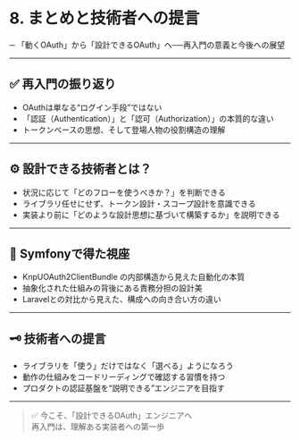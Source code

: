 # 8. まとめと技術者への提言
─ 「動くOAuth」から「設計できるOAuth」へ──再入門の意義と今後への展望

---

## ✅ 再入門の振り返り

- OAuthは単なる“ログイン手段”ではない
- 「認証（Authentication）」と「認可（Authorization）」の本質的な違い
- トークンベースの思想、そして登場人物の役割構造の理解

---

## ⚙ 設計できる技術者とは？

- 状況に応じて「どのフローを使うべきか？」を判断できる
- ライブラリ任せにせず、トークン設計・スコープ設計を意識できる
- 実装より前に「どのような設計思想に基づいて構築するか」を説明できる

---

## 🧰 Symfonyで得た視座

- KnpUOAuth2ClientBundle の内部構造から見えた自動化の本質
- 抽象化された仕組みの背後にある責務分担の設計美
- Laravelとの対比から見えた、構成への向き合い方の違い

---

## 🗝 技術者への提言

- ライブラリを「使う」だけではなく「選べる」ようになろう
- 動作の仕組みをコードリーディングで確認する習慣を持つ
- プロダクトの認証基盤を“説明できる”エンジニアを目指す

---

> ✅ 今こそ、「設計できるOAuth」エンジニアへ  
> 再入門は、理解ある実装者への第一歩
